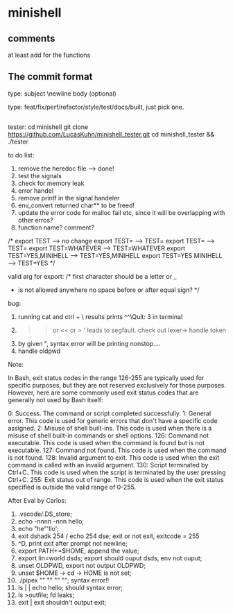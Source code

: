 # minishell

## comments

at least add for the functions

## The commit format

type: subject
\newline
body (optional)

type: feat/fix/perf/refactor/style/test/docs/built, just pick one.

##

tester:
cd minishell
git clone https://github.com/LucasKuhn/minishell_tester.git
cd minishell_tester && ./tester


to do list:

1. remove the heredoc file --> done!
2. test the signals
3. check for memory leak
4. error handel
5. remove printf in the signal handeler
6. env_convert returned char** to be freed!
7. update the error code for malloc fail etc, since it will be overlapping with other erros?
8. function name? comment?


/*
export TEST --> no change
export TEST= --> TEST=
export TEST= --> TEST=
export TEST=WHATEVER --> TEST=WHATEVER
export TEST=YES,MINIHELL --> TEST=YES,MINIHELL
export TEST=YES MINIHELL --> TEST=YES
*/

valid arg for export:
/*
first character should be a letter or _
- is not allowed anywhere
 no space before or after equal sign?
 */

bug:
1. running cat and ctrl + \ results prints ^\^\Quit: 3 in terminal
2. >> or << or > ' leads to segfault. check out lexer-> handle token
3. by given ", syntax error will be printing nonstop....
4. handle oldpwd


Note:

In Bash, exit status codes in the range 126-255 are typically used for specific purposes,
but they are not reserved exclusively for those purposes. However, here are some commonly
used exit status codes that are generally not used by Bash itself:

0: Success. The command or script completed successfully.
1: General error. This code is used for generic errors that don't have a specific code assigned.
2: Misuse of shell built-ins. This code is used when there is a misuse of shell built-in commands or shell options.
126: Command not executable. This code is used when the command is found but is not executable.
127: Command not found. This code is used when the command is not found.
128: Invalid argument to exit. This code is used when the exit command is called with an invalid argument.
130: Script terminated by Ctrl+C. This code is used when the script is terminated by the user pressing Ctrl+C.
255: Exit status out of range. This code is used when the exit status specified is outside the valid range of 0-255.


After Eval by Carlos:

1. .vscode/.DS_store;
2. echo -nnnn -nnn hello;
3. echo "he"'llo';
4. exit dshadk 254 / echo 254 dse; exit or not exit, exitcode = 255
5. ^D, print exit after prompt not newline;
6. export PATH+=$HOME, append the value;
7. export lin=world dsds; export should ouput dsds, env not ouput;
8. unset OLDPWD, export not output OLDPWD;
9. unset $HOME -> cd -> HOME is not set;
10. ./pipex "" "" "" ""; syntax error!!
11. ls | | echo hello; should syntax error;
12. ls >outfile; fd leaks;
13. exit | exit shouldn't output exit;


